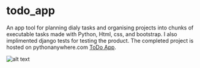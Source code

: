 # todo_app
An app tool for planning dialy tasks and organising projects into chunks of executable tasks made with Python, Html, css, and bootstrap. I also implimented django tests for testing the product. The completed project is hosted on pythonanywhere.com [ToDo App](https://todo.pythonanywhere.com).

![alt text](https://raw.githubusercontent.com/kkoderr/todo_app/tree/master/todo/static/todo/project.png)
